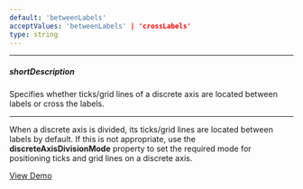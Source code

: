 ```yaml
---
default: 'betweenLabels'
acceptValues: 'betweenLabels' | 'crossLabels'
type: string
---
```

---
##### shortDescription
Specifies whether ticks/grid lines of a discrete axis are located between labels or cross the labels.

---
When a discrete axis is divided, its ticks/grid lines are located between labels by default. If this is not appropriate, use the **discreteAxisDivisionMode** property to set the required mode for positioning ticks and grid lines on a discrete axis.

<a href="http://js.devexpress.com/Demos/WidgetsGallery/#demo/chartspolarandradarchartspolarandradarchartswindrose/" class="button orange small fix-width-155" style="margin-right: 20px;" target="_blank">View Demo</a>